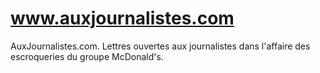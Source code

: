 # www.auxjournalistes.com
AuxJournalistes.com. Lettres ouvertes aux journalistes dans l'affaire des escroqueries du groupe McDonald's.
